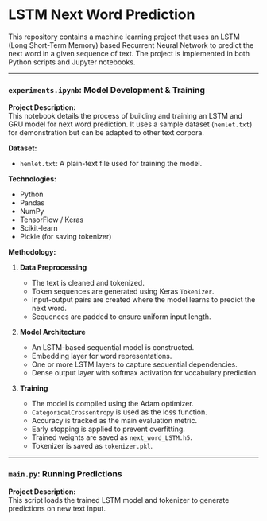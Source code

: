 # LSTM Next Word Prediction

This repository contains a machine learning project that uses an LSTM (Long Short-Term Memory) based Recurrent Neural Network to predict the next word in a given sequence of text. The project is implemented in both Python scripts and Jupyter notebooks.

---

### `experiments.ipynb`: Model Development & Training

**Project Description:**  
This notebook details the process of building and training an LSTM and GRU model for next word prediction. It uses a sample dataset (`hemlet.txt`) for demonstration but can be adapted to other text corpora.

**Dataset:**  
- `hemlet.txt`: A plain-text file used for training the model.  

**Technologies:**  
- Python  
- Pandas  
- NumPy  
- TensorFlow / Keras  
- Scikit-learn  
- Pickle (for saving tokenizer)  

**Methodology:**  

1. **Data Preprocessing**  
   - The text is cleaned and tokenized.  
   - Token sequences are generated using Keras `Tokenizer`.  
   - Input-output pairs are created where the model learns to predict the next word.  
   - Sequences are padded to ensure uniform input length.  

2. **Model Architecture**  
   - An LSTM-based sequential model is constructed.  
   - Embedding layer for word representations.  
   - One or more LSTM layers to capture sequential dependencies.  
   - Dense output layer with softmax activation for vocabulary prediction.  

3. **Training**  
   - The model is compiled using the Adam optimizer.  
   - `CategoricalCrossentropy` is used as the loss function.  
   - Accuracy is tracked as the main evaluation metric.  
   - Early stopping is applied to prevent overfitting.  
   - Trained weights are saved as `next_word_LSTM.h5`.  
   - Tokenizer is saved as `tokenizer.pkl`.  

---

### `main.py`: Running Predictions

**Project Description:**  
This script loads the trained LSTM model and tokenizer to generate predictions on new text input.  

